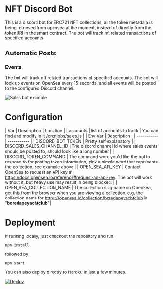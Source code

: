 # NFT Discord Bot
This is a discord bot for ERC721 NFT collections, all the token metadata is being retrieved from opensea at the moment, instead of directly from the tokenURI in the smart contract. The bot will track nft related transactions of specified accounts

## Automatic Posts
### **Events**
The bot will track nft related transactions of specified accounts. The bot will look up events on OpenSea every 15 seconds, and all events will be posted to the configured Discord channel.

![Sales bot example](https://i.imgur.com/jUHRJWi.png)

# Configuration
| Var      | Description | Location |
| accounts      | list of accounts to track       | You can find and modify in it /cronjobs/sales.js |
| Env Var      | Description |
| ----------- | ----------- |
| DISCORD_BOT_TOKEN   | Pretty self explanatory        |
| DISCORD_SALES_CHANNEL_ID   | The discord channel id where sales events should be posted to, should look like a long number       |
| DISCORD_TOKEN_COMMAND | The command word you'd like the bot to respond to for posting token information, pick a simple word that represents the collection, see example above |
| OPEN_SEA_API_KEY | Contact OpenSea to request an API key at https://docs.opensea.io/reference#request-an-api-key.  The bot will work without it, but heavy use may result in being blocked. |
| OPEN_SEA_COLLECTION_NAME | The collection slug name on OpenSea, get this from the browser when you are viewing a collection, e.g. the collection name for https://opensea.io/collection/boredapeyachtclub is "**boredapeyachtclub**"|

# Deployment
If running locally, just checkout the repository and run
  
`npm install`

followed by

`npm start`

You can also deploy directly to Heroku in just a few minutes.

[![Deploy](https://www.herokucdn.com/deploy/button.svg)](https://heroku.com/deploy)
